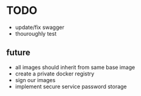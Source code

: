 # TODO

* update/fix swagger
* thouroughly test

## future

* all images should inherit from same base image
* create a private docker registry
* sign our images
* implement secure service password storage
